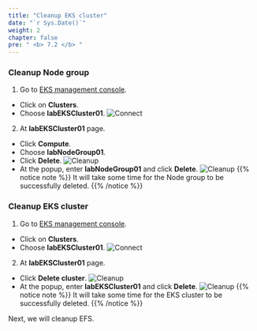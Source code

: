 ```yaml
---
title: "Cleanup EKS cluster"
date: "`r Sys.Date()`"
weight: 2
chapter: false
pre: " <b> 7.2 </b> "
---
```


### Cleanup Node group

1. Go to [EKS management console](https://console.aws.amazon.com/eks/home).

- Click on **Clusters**.
- Choose **labEKSCluster01**.
  ![Connect](/workshop.chaunguyen.site/images//4.configure/ws01-configure12.png)

2. At **labEKSCluster01** page.

- Click **Compute**.
- Choose **labNodeGroup01**.
- Click **Delete**.
  ![Cleanup](/workshop.chaunguyen.site/images//7.cleanup/ws01-cleanup02.png)
- At the popup, enter **labNodeGroup01** and click **Delete**.
  ![Cleanup](/workshop.chaunguyen.site/images//7.cleanup/ws01-cleanup03.png)
  {{% notice note %}}
  It will take some time for the Node group to be successfully deleted.
  {{% /notice %}}

### Cleanup EKS cluster

1. Go to [EKS management console](https://console.aws.amazon.com/eks/home).

- Click on **Clusters**.
- Choose **labEKSCluster01**.
  ![Connect](/workshop.chaunguyen.site/images//4.configure/ws01-configure12.png)

2. At **labEKSCluster01** page.

- Click **Delete cluster**.
  ![Cleanup](/workshop.chaunguyen.site/images//7.cleanup/ws01-cleanup04.png)
- At the popup, enter **labEKSCluster01** and click **Delete**.
  ![Cleanup](/workshop.chaunguyen.site/images//7.cleanup/ws01-cleanup05.png)
  {{% notice note %}}
  It will take some time for the EKS cluster to be successfully deleted.
  {{% /notice %}}

Next, we will cleanup EFS.
